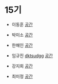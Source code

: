 # 15기

- 이동훈 [](https://github.com//)
[공간](https://github.com/StudyFork/GoogryAndroidArchitectureStudy/tree/master/class14/)

- 박미소 [](https://github.com//)
[공간](https://github.com/StudyFork/GoogryAndroidArchitectureStudy/tree/master/class14/)

- 한해인 [](https://github.com//)
[공간](https://github.com/StudyFork/GoogryAndroidArchitectureStudy/tree/master/class14/)

- 임규진 [dktsudgg](https://github.com/dktsudgg)
[공간](https://github.com/StudyFork/GoogryAndroidArchitectureStudy/tree/master/class15/dktsudgg)

- 강지회 [](https://github.com/)
[공간](https://github.com/StudyFork/GoogryAndroidArchitectureStudy/tree/master/class14/)

- 최미정 [](https://github.com//)
[공간](https://github.com/StudyFork/GoogryAndroidArchitectureStudy/tree/master/class14/)
